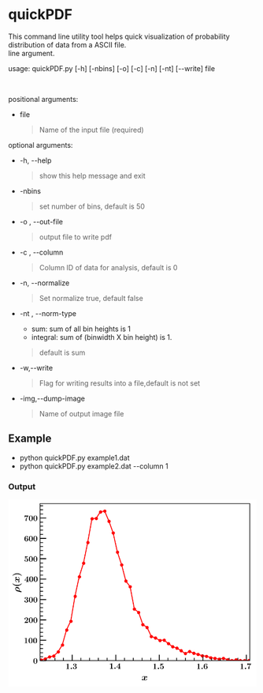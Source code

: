 # quickPDF 

This command line utility tool helps quick visualization of probability distribution 
of data from a ASCII file.     <br />
line argument. 


usage: quickPDF.py [-h] [-nbins] [-o] [-c] [-n] [-nt] [--write] file  <br />  

<br />

positional arguments:   <br />
+ file 
    > Name of the input file (required)   <br />

optional arguments:   <br />
+  -h, --help          
    > show this help message and exit   <br />
+  -nbins              
    > set number of bins, default is 50   <br />
+  -o , --out-file     
    > output file to write pdf  <br />
+  -c , --column       
    > Column ID of data for analysis, default is 0
+  -n, --normalize     
    > Set normalize true, default false
+  -nt , --norm-type   
    + sum: sum of all bin heights is 1
    + integral: sum of (binwidth X bin height) is 1.
    > default is sum
+ -w,--write            
    > Flag for writing results into a file,default is not set 

+ -img,--dump-image            
    > Name of output image file  

## Example

+ python quickPDF.py example1.dat  
+ python quickPDF.py example2.dat --column 1 

### Output 
![](./fig.png) 

